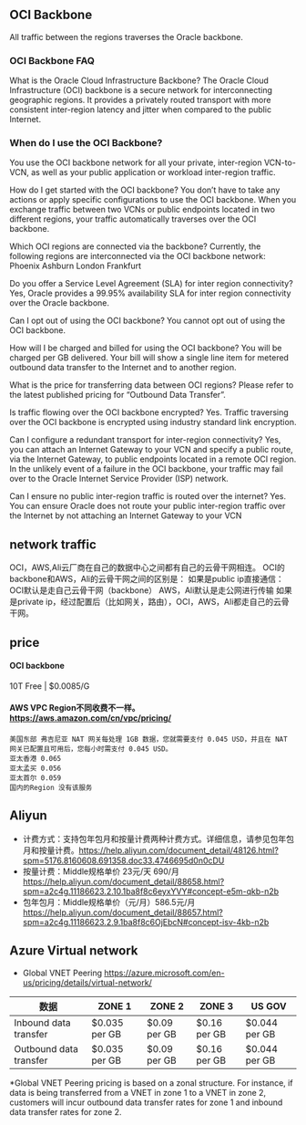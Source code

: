 ## OCI Backbone
All traffic between the regions traverses the Oracle backbone.

### OCI Backbone FAQ
What is the Oracle Cloud Infrastructure Backbone?
The Oracle Cloud Infrastructure (OCI) backbone is a secure network for interconnecting geographic regions. It provides a privately routed transport with more consistent inter-region latency and jitter when compared to the public Internet.

### When do I use the OCI Backbone?
You use the OCI backbone network for all your private, inter-region VCN-to-VCN, as well as your public application or workload inter-region traffic.

How do I get started with the OCI backbone?
You don’t have to take any actions or apply specific configurations to use the OCI backbone. When you exchange traffic between two VCNs or public endpoints located in two different regions, your traffic automatically traverses over the OCI backbone.

Which OCI regions are connected via the backbone?
Currently, the following regions are interconnected via the OCI backbone network:
Phoenix
Ashburn
London
Frankfurt

Do you offer a Service Level Agreement (SLA) for inter region connectivity?
Yes, Oracle provides a 99.95% availability SLA for inter region connectivity over the Oracle backbone.

Can I opt out of using the OCI backbone?
You cannot opt out of using the OCI backbone.

How will I be charged and billed for using the OCI backbone?
You will be charged per GB delivered. Your bill will show a single line item for metered outbound data transfer to the Internet and to another region.

What is the price for transferring data between OCI regions?
Please refer to the latest published pricing for “Outbound Data Transfer”.

Is traffic flowing over the OCI backbone encrypted?
Yes. Traffic traversing over the OCI backbone is encrypted using industry standard link encryption.

Can I configure a redundant transport for inter-region connectivity?
Yes, you can attach an Internet Gateway to your VCN and specify a public route, via the Internet Gateway, to public endpoints located in a remote OCI region. In the unlikely event of a failure in the OCI backbone, your traffic may fail over to the Oracle Internet Service Provider (ISP) network.

Can I ensure no public inter-region traffic is routed over the internet?
Yes. You can ensure Oracle does not route your public inter-region traffic over the Internet by not attaching an Internet Gateway to your VCN


## network traffic

OCI，AWS,Ali云厂商在自己的数据中心之间都有自己的云骨干网相连。
OCI的backbone和AWS，Ali的云骨干网之间的区别是：
如果是public ip直接通信：
OCI默认是走自己云骨干网（backbone）
AWS，Ali默认是走公网进行传输
如果是private ip，经过配置后（比如网关，路由），OCI，AWS，Ali都走自己的云骨干网。


## price

#### OCI backbone 
 10T Free | $0.0085/G  
#### AWS VPC Region不同收费不一样。 https://aws.amazon.com/cn/vpc/pricing/
```
美国东部 弗吉尼亚 NAT 网关每处理 1GB 数据，您就需要支付 0.045 USD，并且在 NAT 网关已配置且可用后，您每小时需支付 0.045 USD。
亚太香港 0.065 
亚太孟买 0.056
亚太首尔 0.059
国内的Region 没有该服务
```

## Aliyun
- 计费方式：支持包年包月和按量计费两种计费方式。详细信息，请参见包年包月和按量计费。https://help.aliyun.com/document_detail/48126.html?spm=5176.8160608.691358.doc33.4746695d0n0cDU
- 按量计费：Middle规格单价 23元/天 690/月 
https://help.aliyun.com/document_detail/88658.html?spm=a2c4g.11186623.2.10.1ba8f8c6eyxYVY#concept-e5m-qkb-n2b
- 包年包月：Middle规格单价（元/月）586.5元/月 
https://help.aliyun.com/document_detail/88657.html?spm=a2c4g.11186623.2.9.1ba8f8c6OjEbcN#concept-isv-4kb-n2b


## Azure Virtual network 

- Global VNET Peering https://azure.microsoft.com/en-us/pricing/details/virtual-network/

数据 | ZONE 1	| ZONE 2 | ZONE 3 | US GOV
--|------------|-------------|------------|-------------
Inbound data transfer	|$0.035 per GB	|$0.09 per GB|	$0.16 per GB|	$0.044 per GB
Outbound data transfer	|$0.035 per GB	|$0.09 per GB	|$0.16 per GB	|$0.044 per GB

*Global VNET Peering pricing is based on a zonal structure. For instance, if data is being transferred from a VNET in zone 1 to a VNET in zone 2, customers will incur outbound data transfer rates for zone 1 and inbound data transfer rates for zone 2.



